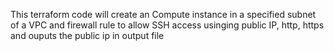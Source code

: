 This terraform code will create an Compute instance in a specified subnet of a VPC and firewall rule to allow SSH access usinging public IP, http, https and ouputs the public ip in output file


